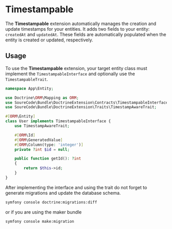 
# Timestampable

The **Timestampable** extension automatically manages the creation and update timestamps for your entities.
It adds two fields to your entity: `createdAt` and `updatedAt`.
These fields are automatically populated when the entity is created or updated, respectively.

## Usage

To use the **Timestampable** extension, your target entity class must implement the `TimestampableInterface` and optionally use the `TimestampableTrait`.

```php
namespace App\Entity;

use Doctrine\ORM\Mapping as ORM;
use SoureCode\Bundle\DoctrineExtension\Contracts\TimestampableInterface;
use SoureCode\Bundle\DoctrineExtension\Traits\TimestampAwareTrait;

#[ORM\Entity]
class User implements TimestampableInterface {
    use TimestampAwareTrait;

    #[ORM\Id]
    #[ORM\GeneratedValue]
    #[ORM\Column(type: 'integer')]
    private ?int $id = null;

    public function getId(): ?int
    {
        return $this->id;
    }
}
```

After implementing the interface and using the trait do not forget to generate migrations and update the database schema.

```bash
symfony console doctrine:migrations:diff
```

or if you are using the maker bundle

```bash
symfony console make:migration
```
